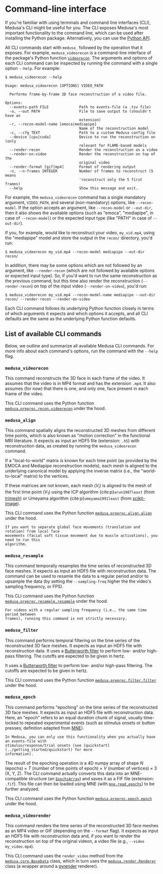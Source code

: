 # Command-line interface

If you're familiar with using terminals and command line interfaces (CLI), Medusa's
CLI might be useful for you. The CLI exposes Medusa's most important functionality
to the command line, which can be used after installing the Python package. Alternatively,
you can use the [Python API](./python).

All CLI commands start with `medusa_` followed by the operation that it exposes.
For example, `medusa_videorecon` is a command-line interface of the package's Python
function [`videorecon`](./python/preproc/recon/index). The arguments and options of each CLI
command can be inspected by running the command with a single option `--help`. For
example:

```console
$ medusa_videorecon --help

Usage: medusa_videorecon [OPTIONS] VIDEO_PATH

  Performs frame-by-frame 3D face reconstruction of a video file.

Options:
  --events-path FILE              Path to events-file (a .tsv file)
  -o, --out PATH                  File to save output to (shouldn't have an
                                  extension)
  -r, --recon-model-name [emoca|mediapipe]
                                  Name of the reconstruction model
  -c, --cfg TEXT                  Path to a custom Medusa config file
  --device [cpu|cuda]             Device to run the reconstruction on (only
                                  relevant for FLAME-based models
  --render-recon                  Render the reconstruction as a video
  --render-on-video               Render the reconstruction on top of the
                                  original video
  --render-format [gif|mp4]       Format of rendering output
  -n, --n-frames INTEGER          Number of frames to reconstruct (5 means
                                  'reconstruct only the 5 first frames)
  --help                          Show this message and exit.
```

For example, the `medusa_videorecon` command has a single mandatory argument,
`VIDEO_PATH`, and several (non-mandatory) options, like `--recon-model`.
If the option accepts an argument, like `--recon-model` or `--out-dir`, then it also
shows the available options (such as "emoca", "mediapipe", in case of `--recon-model`)
or the expected input type (like "PATH" in case of `--out-dir`). 

If you, for example, would like to reconstruct your video, 
`my_vid.mp4`, using the "mediapipe" model and store the output in the `recon/` directory,
you'd run:

```console
$ medusa_videorecon my_vid.mp4 --recon-model mediapipe --out-dir recon/
```

In addition, there may be some options which are not followed by an argument, like
`--render-recon` (which are not followed by available options or expected input type).
So, if you'd want to run the same reconstruction as the previous command, but this time
also render the reconstruction (`--render-recon`) on top of the input video 
(`--render-on-video`), you'd run:

```console
$ medusa_videorecon my_vid.mp4 --recon-model-name mediapipe --out-dir recon/ --render-recon --render-on-video
```

Each CLI command follows its underlying Python function closely in terms of which
arguments it expects and which options it accepts, and all CLI defaults are the same
as the underlying Python function defaults.

## List of available CLI commands

Below, we outline and summarize all available Medusa CLI commands. For more info about
each command's options, run the command with the `--help` flag.

### `medusa_videorecon`

This command reconstructs the 3D face in each frame of the video. It assumes that the
video is in MP4 format and has the extension `.mp4`. It also assumes (for now) that
there is one, and only one, face present in each frame of the video. 

This CLI command uses the Python function
[`medusa.preproc.recon.videorecon`](./python/preproc/recon/index) under the hood.

### `medusa_align`

This command spatially aligns the reconstructed 3D meshes from different time points,
which is also known as "motion correction" in the functional MRI literature. It expects
as input an HDF5 file (extension: `.h5`) with reconstruction data, as created by running
the `medusa_videorecon` command.

If a "local-to-world" matrix is known for each time point (as provided by the EMOCA and
Mediapipe reconstruction models), each mesh is aligned to the underlying canonical model
by applying the inverse matrix (i.e., the "world-to-local" matrix) to the vertices.

If these matrices are not known, each mesh ($V_{i}$) is aligned to the mesh of the first
time point ($V_{1}$) using the ICP algorithm {cite:p}`arun1987least` (from
[trimesh](https://trimsh.org/trimesh.registration.html)) or Umeyama algorithm 
{cite:p}`umeyama1991least` (from 
[scikit-image](https://github.com/scikit-image/scikit-image/blob/main/skimage/transform/_geometric.py#L91)).

This CLI command uses the Python function
[`medusa.preproc.align.align`](./python/preproc/align/index) under the hood.

```{note}
If you want to separate global face movements (translation and rotation) from local face 
movements (facial soft tissue movement due to muscle activations), you need to run this
algorithm.
```

### `medusa_resample`

This command temporally resamples the time series of reconstructed 3D face meshes. It
expects as input an HDF5 file with reconstruction data. The command can be used to resamle
the data to a regular period and/or to upsample the data (by setting the
`--sampling-freq` higher the the video's sampling frequency, or FPS).

This CLI command uses the Python function
[`medusa.preproc.resample.resample`](./python/preproc/resample/index) under the hood.

```{note}
For videos with a regular sampling frequency (i.e., the same time period between
frames), running this command is not strictly necessary.
```

### `medusa_filter`

This command performs temporal filtering on the time series of the reconstructed 3D face
meshes. It expects as input an HDF5 file with reconstruction data. It uses a
[Butterworth filter](https://en.wikipedia.org/wiki/Butterworth_filter) to perform low-
and/or high-pass filtering. The cutoffs are expected to be given in hertz.

It uses a [Butterworth filter](https://en.wikipedia.org/wiki/Butterworth_filter)
to perform low- and/or high-pass filtering. The cutoffs are expected to be given in
hertz.

This CLI command uses the Python function
[`medusa.preproc.filter.filter`](./python/preproc/filter/index) under the hood.

### `medusa_epoch`

This command performs "epoching" on the time series of the reconstructed 3D face
meshes. It expects as input an HDF5 file with reconstruction data. Here, an "epoch" refers to
an equal duration chunk of signal, usually time-locked to repeated experimental events
(such as stimulus onsets or button presses; definition adapted from
[MNE](https://mne.tools/stable/auto_tutorials/epochs/10_epochs_overview.html)).

```{warning}
In Medusa, you can only use this functionality when you actually have an events-file with
stimulus/response/trial onsets (see [quickstart](../getting_started/quickstart) for more
information). 
```

The result of the epoching operation is a 4D numpy array of shape $N$ (epochs) $\times\ T$
(number of time points of epoch) $\times\ V$ (number of vertices) $\times\ 3$ (X, Y, Z).
The CLI command actually converts this data into an MNE-compatible structure
(an [`EpochsArray`](https://mne.tools/stable/generated/mne.EpochsArray.html)) and saves
it as a FIF file (extension: `.fif`). This file can then be loaded using MNE 
(with [`mne.read_epochs`](https://mne.tools/stable/generated/mne.read_epochs.html#mne.read_epochs))
to be further analyzed.

This CLI command uses the Python function
[`medusa.preproc.epoch.epoch`](./python/preproc/epoch/index) under the hood.

### `medusa_videorender`

This command renders the time series of the reconstructed 3D face meshes as an MP4 video
or GIF (depending on the `--format` flag). It expects as input an HDF5 file with
reconstruction data and, if you want to render the reconstruction on top of the original
videon, a video file (e.g., `--video my_video.mp4`).

This CLI command uses the `render_video` method from the
[`medusa.core.BaseData`](./python/core/index) class, which in turn uses the 
[`medusa.render.Renderer`](./python/render/index) class (a wrapper around a
[pyrender](https://pyrender.readthedocs.io/) renderer).
